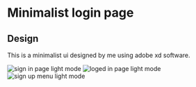 #  Minimalist login page
## Design
   This is a minimalist ui designed by me using adobe xd software.
   
   ![sign in page light mode](https://user-images.githubusercontent.com/78211704/113774634-27ba7200-9745-11eb-8585-caedaf612010.jpg)
   ![loged in page light mode](https://user-images.githubusercontent.com/78211704/113774789-5cc6c480-9745-11eb-9296-8efbcfea4517.jpg)
   ![sign up menu light mode](https://user-images.githubusercontent.com/78211704/113774716-428ce680-9745-11eb-916b-93b39a41f6f2.jpg)
